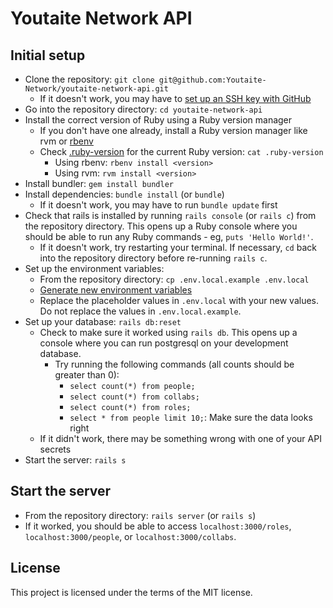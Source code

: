 # Youtaite Network API

## Initial setup

- Clone the repository: `git clone git@github.com:Youtaite-Network/youtaite-network-api.git`
  - If it doesn't work, you may have to [set up an SSH key with GitHub](https://docs.github.com/en/authentication/connecting-to-github-with-ssh/generating-a-new-ssh-key-and-adding-it-to-the-ssh-agent)
- Go into the repository directory: `cd youtaite-network-api`
- Install the correct version of Ruby using a Ruby version manager
  - If you don't have one already, install a Ruby version manager like rvm or [rbenv](https://github.com/rbenv/rbenv)
  - Check [.ruby-version](.ruby-version) for the current Ruby version: `cat .ruby-version`
    - Using rbenv: `rbenv install <version>`
    - Using rvm: `rvm install <version>`
- Install bundler: `gem install bundler`
- Install dependencies: `bundle install` (or `bundle`)
  - If it doesn't work, you may have to run `bundle update` first
- Check that rails is installed by running `rails console` (or `rails c`) from the repository directory. This opens up a Ruby console where you should be able to run any Ruby commands - eg, `puts 'Hello World!'`.
  - If it doesn't work, try restarting your terminal. If necessary, `cd` back into the repository directory before re-running `rails c`.
- Set up the environment variables:
  - From the repository directory: `cp .env.local.example .env.local`
  - [Generate new environment variables](generating_environment_variables.md)
  - Replace the placeholder values in `.env.local` with your new values. Do not replace the values in `.env.local.example`.
- Set up your database: `rails db:reset`
  - Check to make sure it worked using `rails db`. This opens up a console where you can run postgresql on your development database.
    - Try running the following commands (all counts should be greater than 0):
      - `select count(*) from people;`
      - `select count(*) from collabs;`
      - `select count(*) from roles;`
      - `select * from people limit 10;`: Make sure the data looks right
  - If it didn't work, there may be something wrong with one of your API secrets
- Start the server: `rails s`

## Start the server

- From the repository directory: `rails server` (or `rails s`)
- If it worked, you should be able to access `localhost:3000/roles`, `localhost:3000/people`, or `localhost:3000/collabs`.

## License
This project is licensed under the terms of the MIT license.
